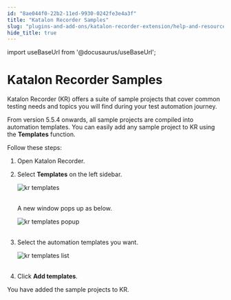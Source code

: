 ```yaml
---
id: "8ae044f0-22b2-11ed-9930-0242fe3e4a3f"
title: "Katalon Recorder Samples"
slug: "plugins-and-add-ons/katalon-recorder-extension/help-and-resources/katalon-recorder-samples"
hide_title: true
---
```

import useBaseUrl from '@docusaurus/useBaseUrl';


# <a id="id" class="anchor_top_offset"/><a id="ariaid-title1" class="anchor_top_offset"/><span xmlns="http://www.w3.org/1999/xhtml" className="ph">Katalon Recorder</span>  Samples

<p xmlns="http://www.w3.org/1999/xhtml" className="p">Katalon Recorder (KR) offers a suite of sample projects that   cover common testing needs and topics you will find during your   test automation journey.</p> 
<p xmlns="http://www.w3.org/1999/xhtml" className="p">From version 5.5.4 onwards, all sample projects are compiled   into automation templates. You can easily add any sample project to   KR using the <strong className="ph b">Templates</strong> function.</p> 
<p xmlns="http://www.w3.org/1999/xhtml" className="p">Follow these steps:</p> 
<ol xmlns="http://www.w3.org/1999/xhtml" className="ol"><li className="li">Open Katalon Recorder.</li><li className="li">     <p className="p">Select <strong className="ph b">Templates</strong> on the left sidebar.</p>     <p className="p">       <img className="image" src={useBaseUrl("https://github.com/katalon-studio/docs-images/raw/master/katalon-recorder/docs/samples/kr-templates.png")} alt="kr templates" /><br /><br />     </p>     <p className="p">A new window pops up as below.</p>     <p className="p">       <img className="image" src={useBaseUrl("https://github.com/katalon-studio/docs-images/raw/master/katalon-recorder/docs/samples/kr-templace-popup.png")} alt="kr templates popup" /><br /><br />     </p>   </li><li className="li">     <p className="p">Select the automation templates you want.</p>     <p className="p">       <img className="image" src={useBaseUrl("https://github.com/katalon-studio/docs-images/raw/master/katalon-recorder/docs/samples/kr-add-templates.png")} alt="kr templates list" /><br /><br />     </p>   </li><li className="li">     <p className="p">Click <strong className="ph b">Add templates</strong>.</p>   </li></ol> 
<p xmlns="http://www.w3.org/1999/xhtml" className="p">You have added the sample projects to KR.</p> 
